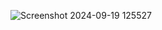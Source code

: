 ![Screenshot 2024-09-19 125527](https://github.com/user-attachments/assets/9f476ecb-1dda-4a92-8547-ee114985e70b)
